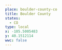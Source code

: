 ```yaml
---
place: boulder-county-co
title: Boulder County
states:
  - CO
type: local
x: -105.5005483
y: 40.1512114
wwc: false
---
```

